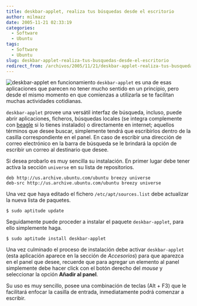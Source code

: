 ```yaml
---
title: deskbar-applet, realiza tus búsquedas desde el escritorio
author: milmazz
date: 2005-11-21 02:33:19
categories:
  - Software
  - Ubuntu
tags:
  - Software
  - Ubuntu
slug: deskbar-applet-realiza-tus-busquedas-desde-el-escritorio
redirect_from: /archivos/2005/11/21/deskbar-applet-realiza-tus-busquedas-desde-el-escritorio/
---
```


![deskbar-applet en funcionamiento](http://blog.milmazz.com.ve/wp-content/deskbar-applet.png) `deskbar-applet` es una de esas aplicaciones que parecen no tener mucho sentido en un principio, pero desde el mismo momento en que comienzas a utilizarla se te facilitan muchas actividades cotidianas.

`deskbar-applet` provee una versátil interfaz de búsqueda, incluso, puede abrir aplicaciones, ficheros, búsquedas locales (se integra complemente con [beagle](/article/2005/05/28/beagle/) si lo tienes instalado) o directamente en internet; aquellos términos que desee buscar, simplemente tendrá que escribirlos dentro de la casilla correspondiente en el panel. En caso de escribir una dirección de correo electrónico en la barra de búsqueda se le brindará la opción de escribir un correo al destinario que desee.

Si desea probarlo es muy sencilla su instalación. En primer lugar debe tener activa la sección `universe` en su lista de repositorios.

    deb http://us.archive.ubuntu.com/ubuntu breezy universe
    deb-src http://us.archive.ubuntu.com/ubuntu breezy universe

Una vez que haya editado el fichero `/etc/apt/sources.list` debe actualizar la nueva lista de paquetes.

    $ sudo aptitude update

Seguidamente puede proceder a instalar el paquete `deskbar-applet`, para ello simplemente haga.

    $ sudo aptitude install deskbar-applet

Una vez culminado el proceso de instalación debe activar `deskbar-applet` (esta aplicación aparece en la sección de _Accesorios_) para que aparezca en el panel que desee, recuerde que para agregar un elemento al panel simplemente debe hacer click con el botón derecho del _mouse_ y seleccionar la opción **Añadir al panel**.

Su uso es muy sencillo, posee una combinación de teclas (Alt + F3) que le facilitará enfocar la casilla de entrada, inmediatamente podrá comenzar a escribir.
